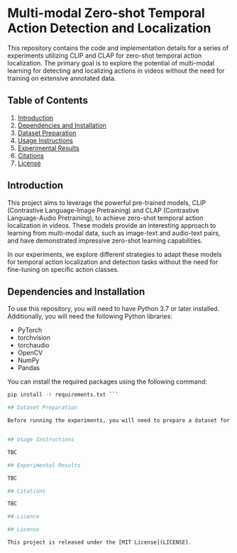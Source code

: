 # Multi-modal Zero-shot Temporal Action Detection and Localization

This repository contains the code and implementation details for a series of experiments utilizing CLIP and CLAP for zero-shot temporal action localization. The primary goal is to explore the potential of multi-modal learning for detecting and localizing actions in videos without the need for training on extensive annotated data.

## Table of Contents

1. [Introduction](#introduction)
2. [Dependencies and Installation](#dependencies-and-installation)
3. [Dataset Preparation](#dataset-preparation)
4. [Usage Instructions](#usage-instructions)
5. [Experimental Results](#experimental-results)
6. [Citations](#citations)
7. [License](#license)

## Introduction

This project aims to leverage the powerful pre-trained models, CLIP (Contrastive Language-Image Pretraining) and CLAP (Contrastive Language-Audio Pretraining), to achieve zero-shot temporal action localization in videos. These models provide an interesting approach to learning from multi-modal data, such as image-text and audio-text pairs, and have demonstrated impressive zero-shot learning capabilities.

In our experiments, we explore different strategies to adapt these models for temporal action localization and detection tasks without the need for fine-tuning on specific action classes.

## Dependencies and Installation

To use this repository, you will need to have Python 3.7 or later installed. Additionally, you will need the following Python libraries:

- PyTorch
- torchvision
- torchaudio
- OpenCV
- NumPy
- Pandas

You can install the required packages using the following command:

```bash
pip install -r requirements.txt ```

## Dataset Preparation

Before running the experiments, you will need to prepare a dataset for temporal action localization. In this project, we used the Thumos 2014 dataset. Instructions for downloading and preparing the dataset can be found [here](DATASET.md).


## Usage Instructions

TBC

## Experimental Results

TBC

## Citations

TBC

## Licence

## License

This project is released under the [MIT License](LICENSE).

